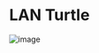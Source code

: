 # LAN Turtle

![image](https://github.com/gma1k/penetration-testing/assets/138721734/f9adab24-cdc8-4dc4-8046-fc65c46ab602)
